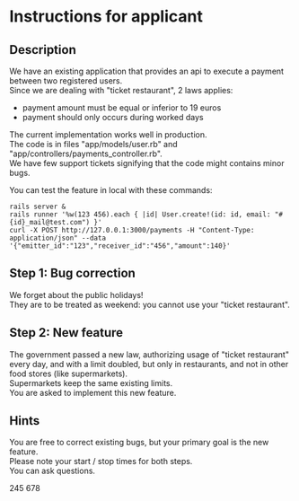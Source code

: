 # Instructions for applicant

## Description

We have an existing application that provides an api to execute a payment between two registered users.  
Since we are dealing with "ticket restaurant", 2 laws applies:
* payment amount must be equal or inferior to 19 euros
* payment should only occurs during worked days

The current implementation works well in production.  
The code is in files "app/models/user.rb" and "app/controllers/payments_controller.rb".  
We have few support tickets signifying that the code might contains minor bugs.  

You can test the feature in local with these commands:
```shell script
rails server &
rails runner '%w(123 456).each { |id| User.create!(id: id, email: "#{id}_mail@test.com") }'
curl -X POST http://127.0.0.1:3000/payments -H "Content-Type: application/json" --data '{"emitter_id":"123","receiver_id":"456","amount":140}'
```

## Step 1: Bug correction

We forget about the public holidays!  
They are to be treated as weekend: you cannot use your "ticket restaurant".  


## Step 2: New feature

The government passed a new law, authorizing usage of "ticket restaurant" every day, and with a limit doubled,
but only in restaurants, and not in other food stores (like supermarkets).  
Supermarkets keep the same existing limits.  
You are asked to implement this new feature.  


## Hints

You are free to correct existing bugs, but your primary goal is the new feature.  
Please note your start / stop times for both steps.  
You can ask questions.  

245 678